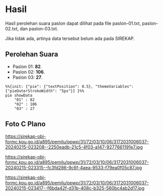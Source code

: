 # Hasil

Hasil perolehan suara paslon dapat dilihat pada file paslon-01.txt, paslon-02.txt, dan paslon-03.txt.

Jika tidak ada, artinya data tersebut belum ada pada SIREKAP.

## Perolehan Suara

 * Paslon 01: **82**.
 * Paslon 02: **106**.
 * Paslon 03: **27**.

```mermaid
%%{init: {"pie": {"textPosition": 0.5}, "themeVariables": {"pieOuterStrokeWidth": "5px"}} }%%
pie showData
    "01" : 82
    "02" : 106
    "03" : 27
```
## Foto C Plano

https://sirekap-obj-formc.kpu.go.id/a895/pemilu/ppwp/31/72/03/10/06/3172031006037-20240215-023208--2250eadb-21c5-4f03-a147-9277661191e7.jpg

https://sirekap-obj-formc.kpu.go.id/a895/pemilu/ppwp/31/72/03/10/06/3172031006037-20240215-023315--fc3fd286-9c6f-4aea-9533-f79ea0f05c87.jpg

https://sirekap-obj-formc.kpu.go.id/a895/pemilu/ppwp/31/72/03/10/06/3172031006037-20240215-023417--f6bda42f-d31b-408c-b325-560bc4ab2d17.jpg

